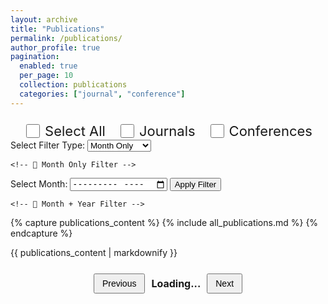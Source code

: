```yaml
---
layout: archive
title: "Publications"
permalink: /publications/
author_profile: true
pagination: 
  enabled: true
  per_page: 10
  collection: publications
  categories: ["journal", "conference"]
---
```

<div class="filter-container" style="display: flex; justify-content: center; align-items: center; gap: 20px; margin-top: 22px;">
  <label style="display: flex; align-items: center; gap: 5px; font-size: 22px;">
    <input type="checkbox" id="selectAll" style="width: 22px; height: 22px;"> Select All
  </label>
  <label style="display: flex; align-items: center; gap: 5px; font-size: 22px;">
    <input type="checkbox" id="journal" data-category="journal" style="width: 22px; height: 22px;"> Journals
  </label>
  <label style="display: flex; align-items: center; gap: 5px; font-size: 22px;">
    <input type="checkbox" id="conference" data-category="conference" style="width: 22px; height: 22px;"> Conferences
  </label>
</div>

<!-- 📌 Filter Type Toggle Dropdown -->
<div class="calendar-filter-container">
  <form id="calendarFilterForm">
    <label for="filter-type">Select Filter Type:</label>
    <select id="filter-type" name="filter-type">
      <option value="monthOnly">Month Only</option>
      <option value="monthYear">Month + Year</option>
    </select>

    <!-- 📅 Month Only Filter -->
  <div id="month-only-container" class="filter-group">
      <label for="filter-month-only">Select Month:</label>
      <input type="month" id="filter-month-only" name="filter-month-only" />
      <button type="button" id="applyMonthOnlyFilter">Apply Filter</button>
    </div>

    <!-- 📅 Month + Year Filter -->
  <div id="month-year-container" class="filter-group" style="display: none;">
      <label for="filter-month-year">Select Month and Year:</label>
      <input type="month" id="filter-month-year" name="filter-month-year" />
      <button type="button" id="applyMonthYearFilter">Apply Filter</button>
    </div>
  </form>
</div>


{% capture publications_content %}
{% include all_publications.md %}
{% endcapture %}

{{ publications_content | markdownify }}

<!-- 📄 PAGINATION -->
<div style="display: flex; justify-content: center; align-items: center; gap: 10px; margin-top: 25px;">
  <button id="prevPage" style="padding: 6px 12px; font-size: 14px;">Previous</button>
  <span id="page-info" style="font-size: 16px; font-weight: bold;">Loading...</span>
  <button id="nextPage" style="padding: 6px 12px; font-size: 14px;">Next</button>
</div>




